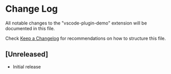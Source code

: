# Change Log

All notable changes to the "vscode-plugin-demo" extension will be documented in this file.

Check [Keep a Changelog](http://keepachangelog.com/) for recommendations on how to structure this file.

## [Unreleased]

- Initial release